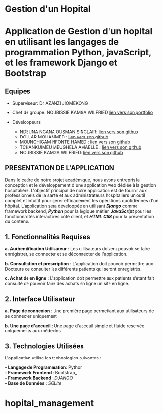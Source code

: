 # Gestion d'un Hopital

# Application de Gestion d'un hopital en utilisant les langages de programmation Python, javaScript, et les framework Django et Bootstrap



## Equipes

* Superviseur: Dr AZANZI JIOMEKONG
* Chef de groupe: NOUBISSIE KAMGA WILFRIED  [lien vers son portfolio](https://noubissie237.github.io/)
 
* Développeurs
  * NDEUNA NGANA OUSMAN SINCLAIR: [lien vers son github](https://github.com/Nnos5)
  * DOLLAR MOHAMMED : [lien vers son github](https://github.com/vegapunk237/)
  * MOUNCHIGAM NFONTE HAMED : [lien vers son github](https://github.com/hamednfonte/)
  * TCHANKUIMEU MEUGHELA AMAELLE : [lien vers son github](https://github.com/MEUGHELA/)
  * NOUBISSIE KAMGA WILFRIED: [lien vers son github](https://github.com/Noubissie237/) 

## PRESENTATION DE L'APPLICATION
Dans le cadre de notre projet académique, nous avons entrepris la conception et le développement d'une application web dédiée à la gestion hospitalière. L'objectif principal de notre application est de fournir aux professionnels de la santé et aux administrateurs hospitaliers un outil complet et intuitif pour gérer efficacement les opérations quotidiennes d'un hôpital. L'application sera développée en utilisant **_Django_**
comme framework backend, **_Python_** pour la logique métier, **_JavaScript_** pour les fonctionnalités interactives côté client, et **_HTML_** **_CSS_** pour la présentation du contenu.


## 1. Fonctionnalités Requises
**a. Authentification Utilisateur** : Les utilisateurs doivent pouvoir se faire enrégistrer, se connecter et se déconnecter de l'application.

**b. Consultation et prescription** : L'application doit pouvoir permettre aux Docteurs de consulter les différents patients qui seront enregistrés.

**c. Achat de en ligne** : L'application doit permettre aux patients s'etant fait consulté de pouvoir faire des achats en ligne un site en ligne.

## 2. Interface Utilisateur
**a. Page de connexion** : Une première page permettant aux utilisateurs de se connecter uniquement

**b. Une page d'accueil** : Une page d'acceuil simple et fluide reservée uniquements aux médecins


## 3. Technologies Utilisées
L'application utilise les technologies suivantes :

**- Langage de Programmation**: Python  <br>
**- Framework Frontend** : Bootstrap_  <br>
**- Framework Backend** : _DJANGO_ <br>
**- Base de Données** : _SQLite_ <br>
# hopital_management
